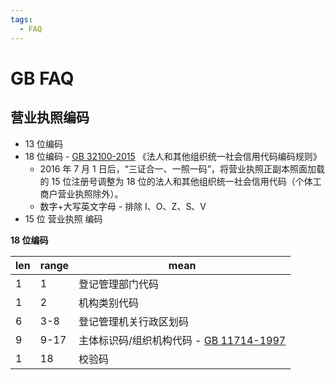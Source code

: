 ```yaml
---
tags:
  - FAQ
---
```


# GB FAQ

## 营业执照编码

- 13 位编码
- 18 位编码 - [GB 32100-2015](./gb-32100.md) 《法人和其他组织统一社会信用代码编码规则》
  - 2016 年 7 月 1 日后，“三证合一、一照一码”，将营业执照正副本照面加载的 15 位注册号调整为 18 位的法人和其他组织统一社会信用代码（个体工商户营业执照除外）。
  - 数字+大写英文字母 - 排除 I、O、Z、S、V
- 15 位 营业执照 编码 [](./gs-15.md)

**18 位编码**

| len | range | mean                                                     |
| --- | ----- | -------------------------------------------------------- |
| 1   | 1     | 登记管理部门代码                                         |
| 1   | 2     | 机构类别代码                                             |
| 6   | 3-8   | 登记管理机关行政区划码                                   |
| 9   | 9-17  | 主体标识码/组织机构代码 - [GB 11714-1997](./gb-11714.md) |
| 1   | 18    | 校验码                                                   |
